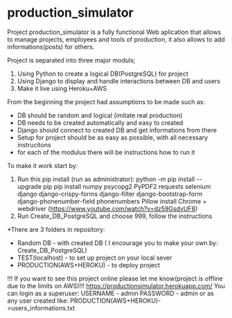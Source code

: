 # production_simulator
Project production_simulator is a fully functional Web aplication that allows to manage projects, employees and tools of production, it also allows to add informations(posts) for others.

Project is separated into three major moduls;
1. Using Python to create a logical DB(PostgreSQL) for project
2. Using Django to display and handle interactions between DB and users
3. Make it live using Heroku+AWS
 
From the beginning the project had assumptions to be made such as:
- DB should be random and logical (imitate real production)
- DB needs to be created automatically and easy to created 
- Django should connect to created DB and get informations from there
- Setup for project should be as easy as possible, with all necessary instrucitons
- for each of the modulus there will be instructions how to run it

To make it work start by:
1. Run this pip install (run as administrator):
	python -m pip install --upgrade pip 
	pip install numpy psycopg2 PyPDF2 requests selenium django django-crispy-forms django-filter django-bootstrap-form django-phonenumber-field phonenumbers  Pillow 
	install Chrome + webdriver (https://www.youtube.com/watch?v=dz59GsdvUF8)
2. Run Create_DB_PostgreSQL and choose 999, follow the instructions

*There are 3 folders in repository:
- Random DB - with created DB (
I encourage you to make your own by: Create_DB_PostgreSQL)
- TEST(localhost) - to set up project on your local sever
- PRODUCTION(AWS+HEROKU) - to deploy project 

!!! If you want to see this project online please let me know(project is offline due to the limits on AWS)!!!
https://productionsimulator.herokuapp.com/
You can login as a superuser:
USERNAME - admin
PASSWORD - admin
or as any user created like:
PRODUCTION(AWS+HEROKU)->users_informations.txt
